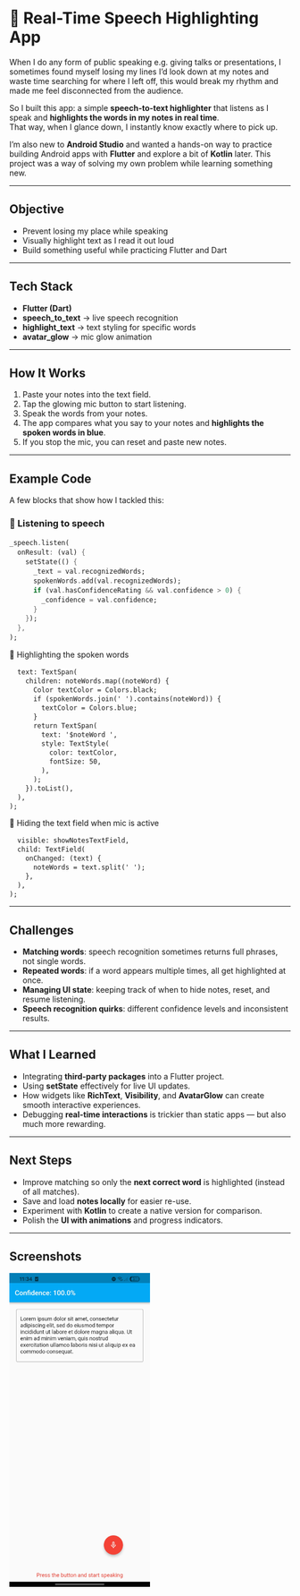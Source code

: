 # 🎤 Real-Time Speech Highlighting App  

When I do any form of public speaking e.g. giving talks or presentations, I sometimes found myself losing my lines 
I’d look down at my notes and waste time searching for where I left off, this would break my rhythm and made me feel disconnected from the audience.  

So I built this app: a simple **speech-to-text highlighter** that listens as I speak and **highlights the words in my notes in real time**.  
That way, when I glance down, I instantly know exactly where to pick up.  

I’m also new to **Android Studio** and wanted a hands-on way to practice building Android apps with **Flutter** and explore a bit of **Kotlin** later. This project was a way of solving my own problem while learning something new.  

---

## Objective  

- Prevent losing my place while speaking  
- Visually highlight text as I read it out loud  
- Build something useful while practicing Flutter and Dart  

---

## Tech Stack  

- **Flutter (Dart)**  
- **speech_to_text** → live speech recognition  
- **highlight_text** → text styling for specific words  
- **avatar_glow** → mic glow animation  

---

## How It Works  

1. Paste your notes into the text field.  
2. Tap the glowing mic button to start listening.  
3. Speak the words from your notes.  
4. The app compares what you say to your notes and **highlights the spoken words in blue**.  
5. If you stop the mic, you can reset and paste new notes.  

---

## Example Code  

A few blocks that show how I tackled this:

### 🎯 Listening to speech
```dart
_speech.listen(
  onResult: (val) {
    setState(() {
      _text = val.recognizedWords;
      spokenWords.add(val.recognizedWords);
      if (val.hasConfidenceRating && val.confidence > 0) {
        _confidence = val.confidence;
      }
    });
  },
);
```
🎯 Highlighting the spoken words
```RichText(
  text: TextSpan(
    children: noteWords.map((noteWord) {
      Color textColor = Colors.black;
      if (spokenWords.join(' ').contains(noteWord)) {
        textColor = Colors.blue;
      }
      return TextSpan(
        text: '$noteWord ',
        style: TextStyle(
          color: textColor,
          fontSize: 50,
        ),
      );
    }).toList(),
  ),
);
```
🎯 Hiding the text field when mic is active

```Visibility(
  visible: showNotesTextField,
  child: TextField(
    onChanged: (text) {
      noteWords = text.split(' ');
    },
  ),
);
```
---

## Challenges  

- **Matching words**: speech recognition sometimes returns full phrases, not single words.  
- **Repeated words**: if a word appears multiple times, all get highlighted at once.  
- **Managing UI state**: keeping track of when to hide notes, reset, and resume listening.  
- **Speech recognition quirks**: different confidence levels and inconsistent results.  

---

## What I Learned  

- Integrating **third-party packages** into a Flutter project.  
- Using **setState** effectively for live UI updates.  
- How widgets like **RichText**, **Visibility**, and **AvatarGlow** can create smooth interactive experiences.  
- Debugging **real-time interactions** is trickier than static apps — but also much more rewarding.  

---

## Next Steps  

- Improve matching so only the **next correct word** is highlighted (instead of all matches).  
- Save and load **notes locally** for easier re-use.  
- Experiment with **Kotlin** to create a native version for comparison.  
- Polish the **UI with animations** and progress indicators.  

---

## Screenshots  

<img src="Screenshot_20250905_113409.jpg" height="50%" width="50%" />



